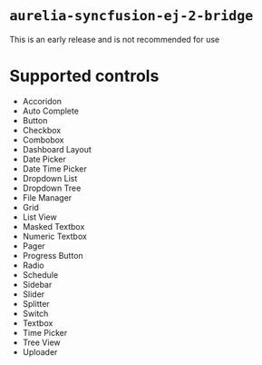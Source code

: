 # `aurelia-syncfusion-ej-2-bridge`

This is an early release and is not recommended for use

# Supported controls
* Accoridon
* Auto Complete
* Button
* Checkbox
* Combobox
* Dashboard Layout
* Date Picker
* Date Time Picker
* Dropdown List
* Dropdown Tree
* File Manager
* Grid
* List View
* Masked Textbox
* Numeric Textbox
* Pager
* Progress Button
* Radio
* Schedule
* Sidebar
* Slider
* Splitter
* Switch
* Textbox
* Time Picker
* Tree View
* Uploader
